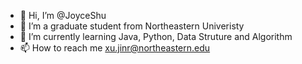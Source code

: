- 👋 Hi, I’m @JoyceShu
- 👀 I’m a graduate student from Northeastern Univeristy
- 🌱 I’m currently learning Java, Python, Data Struture and Algorithm 
- 📫 How to reach me xu.jinr@northeastern.edu 

<!---
JoyceShu/JoyceShu is a ✨ special ✨ repository because its `README.md` (this file) appears on your GitHub profile.
You can click the Preview link to take a look at your changes.
--->
